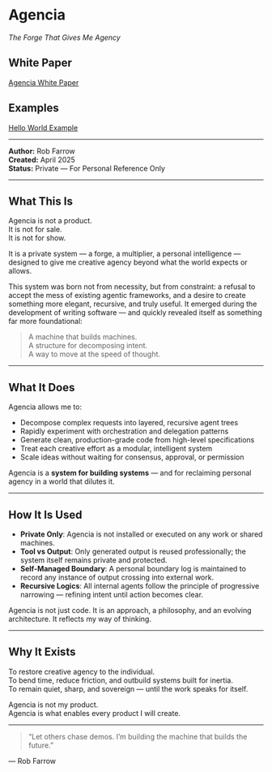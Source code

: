 # Agencia  
*The Forge That Gives Me Agency*

## White Paper

[Agencia White Paper](docs/white_paper.md)

## Examples

[Hello World Example](examples/hello.yaml)

---

**Author:** Rob Farrow  
**Created:** April 2025  
**Status:** Private — For Personal Reference Only

---

## What This Is

Agencia is not a product.  
It is not for sale.  
It is not for show.

It is a private system — a forge, a multiplier, a personal intelligence — designed to give me creative agency beyond what the world expects or allows.

This system was born not from necessity, but from constraint: a refusal to accept the mess of existing agentic frameworks, and a desire to create something more elegant, recursive, and truly useful. It emerged during the development of writing software — and quickly revealed itself as something far more foundational:

> A machine that builds machines.  
> A structure for decomposing intent.  
> A way to move at the speed of thought.

---

## What It Does

Agencia allows me to:

- Decompose complex requests into layered, recursive agent trees
- Rapidly experiment with orchestration and delegation patterns
- Generate clean, production-grade code from high-level specifications
- Treat each creative effort as a modular, intelligent system
- Scale ideas without waiting for consensus, approval, or permission

Agencia is a **system for building systems** — and for reclaiming personal agency in a world that dilutes it.

---

## How It Is Used

- **Private Only**: Agencia is not installed or executed on any work or shared machines.
- **Tool vs Output**: Only generated output is reused professionally; the system itself remains private and protected.
- **Self-Managed Boundary**: A personal boundary log is maintained to record any instance of output crossing into external work.
- **Recursive Logics**: All internal agents follow the principle of progressive narrowing — refining intent until action becomes clear.

Agencia is not just code. It is an approach, a philosophy, and an evolving architecture. It reflects my way of thinking.

---

## Why It Exists

To restore creative agency to the individual.  
To bend time, reduce friction, and outbuild systems built for inertia.  
To remain quiet, sharp, and sovereign — until the work speaks for itself.

Agencia is not my product.  
Agencia is what enables every product I will create.

---

> “Let others chase demos. I’m building the machine that builds the future.”

— Rob Farrow

